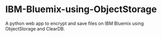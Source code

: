 # IBM-Bluemix-using-ObjectStorage
A python web app to encrypt and save files on IBM Bluemix using ObjectStorage and ClearDB.
